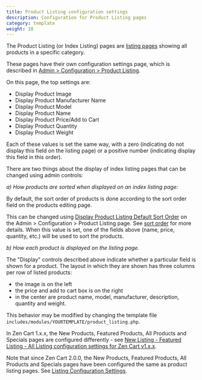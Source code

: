 ```yaml
---
title: Product Listing configuration settings
description: Configuration for Product Listing pages 
category: template 
weight: 10
---
```


The Product Listing (or Index Listing) pages are [listing pages](/user/storefront_pages/listing_pages/) showing all products in a specific category. 

These pages have their own configuration settings page, which is described in 
[Admin > Configuration > Product Listing](/user/admin_pages/configuration/configuration_productlisting/).

On this page, the top settings are:

  - Display Product Image 
  - Display Product Manufacturer Name
  - Display Product Model
  - Display Product Name 
  - Display Product Price/Add to Cart
  - Display Product Quantity
  - Display Product Weight 

Each of these values is set the same way, with a zero (indicating do not display this field on the listing page) or a positive number (indicating display this field in this order). 

There are two things about the display of index listing pages that can be changed using admin controls: 

*a) How products are sorted when displayed on an index listing page:*

By default, the sort order of products is done according to the sort order field on the products editing page. 

This can be changed using [Display Product Listing Default Sort Order](/user/admin_pages/configuration/configuration_productlisting/#display_product_listing_default_sort_order) on the Admin > Configuration > Product Listing page.  See [sort order](/user/customizing/sort_order/) for more details. When this value is set, one of the fields above (name, price, quantity, etc.) will be used to sort the products. 

*b) How each product is displayed on the listing page.*

The "Display" controls described above indicate whether a particular field is shown for a product.  The layout in which they are shown has three columns per row of listed products: 

- the image is on the left 
- the price and add to cart box is on the right
- in the center are product name, model, manufacturer, description, quantity and weight. 

This behavior may be modified by changing the template file `includes/modules/YOURTEMPLATE/product_listing.php`.

In Zen Cart 1.x.x, the New Products, Featured Products, All Products and Specials pages are configured differently - see [New Listing - Featured Listing - All Listing configuration settings for Zen Cart v1.x.x](/user/template/new_featured_all_listing_page_configuration_v1/). 

Note that since Zen Cart 2.0.0, the New Products, Featured Products, All Products and Specials pages have been configured the same as product listing pages.  See [Listing Configuration Settings](/user/template/new_featured_all_listing_page_configuration/).

